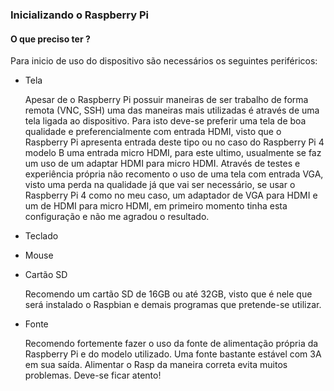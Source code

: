 ### Inicializando o Raspberry Pi

#### O que preciso ter ?

Para inicio de uso do dispositivo são necessários os seguintes periféricos:

* Tela

  Apesar de o Raspberry Pi possuir maneiras de ser trabalho de forma remota (VNC, SSH) uma das maneiras mais utilizadas é através de uma tela ligada ao dispositivo. Para isto deve-se preferir uma tela de boa qualidade e preferencialmente com entrada HDMI, visto que o Raspberry Pi apresenta entrada deste tipo ou no caso do Raspberry Pi 4 modelo B uma entrada micro HDMI, para este ultimo, usualmente se faz um uso de um adaptar HDMI para micro HDMI. Através de testes e experiência própria não recomento o uso de uma tela com entrada VGA, visto uma perda na qualidade já que vai ser necessário, se usar o Raspberry Pi 4 como no meu caso, um adaptador de VGA para HDMI e um de HDMI para micro HDMI, em primeiro momento tinha esta configuração e não me agradou o resultado.

* Teclado 

* Mouse

* Cartão SD

  Recomendo um cartão SD de 16GB ou até 32GB, visto que é nele que será instalado o Raspbian e demais programas que pretende-se utilizar.

* Fonte

  Recomendo fortemente fazer o uso da fonte de alimentação própria da Raspberry Pi e do modelo utilizado. Uma fonte bastante estável com 3A em sua saída. Alimentar o Rasp da maneira correta evita muitos problemas. Deve-se ficar atento!